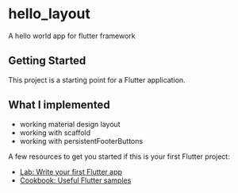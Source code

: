 # hello_layout

A hello world app for flutter framework

## Getting Started

This project is a starting point for a Flutter application.

## What I implemented
- working material design layout
- working with scaffold
- working with persistentFooterButtons

A few resources to get you started if this is your first Flutter project:

- [Lab: Write your first Flutter app](https://flutter.dev/docs/get-started/codelab)
- [Cookbook: Useful Flutter samples](https://flutter.dev/docs/cookbook)

